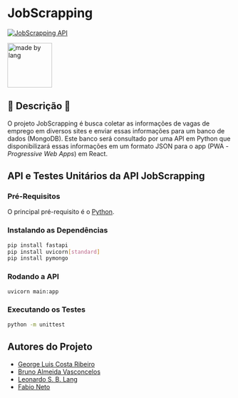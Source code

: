 # JobScrapping

[![JobScrapping API](https://github.com/leonardosblang/job-scrapping-api/actions/workflows/python-app.yml/badge.svg)](https://github.com/leonardosblang/job-scrapping-api/actions/workflows/python-app.yml)

<img src="https://user-images.githubusercontent.com/61352086/194158541-07e551e3-8fd1-4289-b16f-eebf5afb3fad.png" alt="made by lang" style="width: 100px; height: 100px;"/>

## 🚀 Descrição 🚀

O projeto JobScrapping é busca coletar as informações de vagas de emprego em diversos sites e enviar essas informações para um banco de dados (MongoDB). Este banco será consultado por uma API em Python que disponibilizará essas informações em um formato JSON para o app (PWA - _Progressive Web Apps_) em React.

## API e Testes Unitários da API JobScrapping

### Pré-Requisitos

O principal pré-requisito é o [Python](https://www.python.org/).

### Instalando as Dependências

```bash
pip install fastapi
pip install uvicorn[standard]
pip install pymongo
```

### Rodando a API

```bash
uvicorn main:app
```

### Executando os Testes

```bash
python -m unittest
```

## Autores do Projeto

- [George Luis Costa Ribeiro](https://github.com/George-Luis-Costa)
- [Bruno Almeida Vasconcelos](http://github.com/brunovollin)
- [Leonardo S. B. Lang](https://github.com/leonardosblang)
- [Fabio Neto](https://github.com/bio353)

